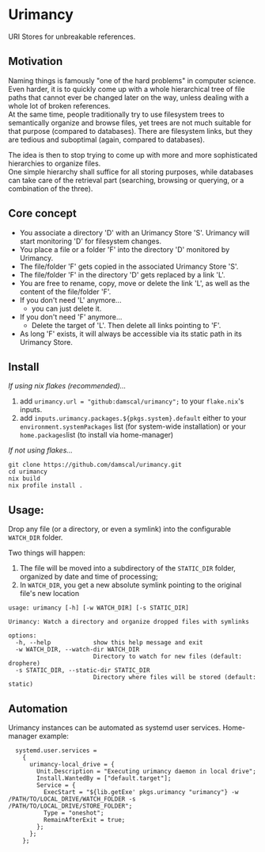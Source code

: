 # Urimancy

URI Stores for unbreakable references.

## Motivation
Naming things is famously "one of the hard problems" in computer science.
Even harder, it is to quickly come up with a whole hierarchical tree of file paths that cannot ever be changed later on the way,
unless dealing with a whole lot of broken references.  
At the same time, people traditionally try to use filesystem trees to semantically organize and browse files,
yet trees are not much suitable for that purpose (compared to databases). There are filesystem links, but they are tedious and suboptimal (again, compared to databases). 

The idea is then to stop trying to come up with more and more sophisticated hierarchies to organize files.   
One simple hierarchy shall suffice for all storing purposes,
while databases can take care of the retrieval part (searching, browsing or querying, or a combination of the three). 

## Core concept

- You associate a directory 'D' with an Urimancy Store 'S'. Urimancy will start monitoring 'D' for filesystem changes.
- You place a file or a folder 'F' into the directory 'D' monitored by Urimancy.
- The file/folder 'F' gets copied in the associated Urimancy Store 'S'.
- The file/folder 'F' in the directory 'D' gets replaced by a link 'L'.
- You are free to rename, copy, move or delete the link 'L', as well as the content of the file/folder 'F'.
- If you don't need 'L' anymore...
  - you can just delete it.
- If you don't need 'F' anymore...
  - Delete the target of 'L'. Then delete all links pointing to 'F'.
- As long 'F' exists, it will always be accessible via its static path in its Urimancy Store.

## Install

_If using nix flakes (recommended)..._

1. add `urimancy.url = "github:damscal/urimancy";` to your `flake.nix`'s inputs.
2. add `inputs.urimancy.packages.${pkgs.system}.default` either to your `environment.systemPackages` list (for system-wide installation) or your `home.packages`list (to install via home-manager)

_If not using flakes..._

```
git clone https://github.com/damscal/urimancy.git
cd urimancy
nix build
nix profile install .
```

## Usage:

Drop any file (or a directory, or even a symlink) into the configurable `WATCH_DIR` folder.

Two things will happen:
1. The file will be moved into a subdirectory of the `STATIC_DIR` folder, organized by date and time of processing;
1. In `WATCH_DIR`, you get a new absolute symlink pointing to the original file's new location

```
usage: urimancy [-h] [-w WATCH_DIR] [-s STATIC_DIR]

Urimancy: Watch a directory and organize dropped files with symlinks

options:
  -h, --help            show this help message and exit
  -w WATCH_DIR, --watch-dir WATCH_DIR
                        Directory to watch for new files (default: drophere)
  -s STATIC_DIR, --static-dir STATIC_DIR
                        Directory where files will be stored (default: static)
```

## Automation

Urimancy instances can be automated as systemd user services. Home-manager example:

```
  systemd.user.services = 
    {
      urimancy-local_drive = {
        Unit.Description = "Executing urimancy daemon in local drive";
        Install.WantedBy = ["default.target"];
        Service = {
          ExecStart = "${lib.getExe' pkgs.urimancy "urimancy"} -w /PATH/TO/LOCAL_DRIVE/WATCH_FOLDER -s /PATH/TO/LOCAL_DRIVE/STORE_FOLDER";
          Type = "oneshot";
          RemainAfterExit = true;
        };
      };
    };
```